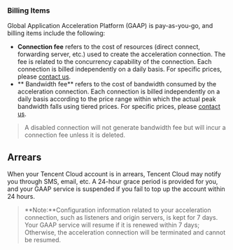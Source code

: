 ### Billing Items
Global Application Acceleration Platform (GAAP) is pay-as-you-go, and billing items include the following:
- **Connection fee** refers to the cost of resources (direct connect, forwarding server, etc.) used to create the acceleration connection. The fee is related to the concurrency capability of the connection. Each connection is billed independently on a daily basis. For specific prices, please [contact us](https://intl.cloud.tencent.com/contact-sales).
- ** Bandwidth fee** refers to the cost of bandwidth consumed by the acceleration connection. Each connection is billed independently on a daily basis according to the price range within which the actual peak bandwidth falls using tiered prices. For specific prices, please [contact us](https://intl.cloud.tencent.com/contact-sales).

>A disabled connection will not generate bandwidth fee but will incur a connection fee unless it is deleted.

## Arrears
When your Tencent Cloud account is in arrears, Tencent Cloud may notify you through SMS, email, etc. A 24-hour grace period is provided for you, and your GAAP service is suspended if you fail to top up the account within 24 hours.
>**Note:**Configuration information related to your acceleration connection, such as listeners and origin servers, is kept for 7 days. Your GAAP service will resume if it is renewed within 7 days; Otherwise, the acceleration connection will be terminated and cannot be resumed.

